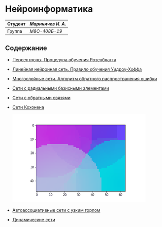  # Нейроинформатика

| Студент | *Мариничев И. А.* |
|------|------|
| Группа  | *М8О-408Б-19* |

## Содержание

- [Персептроны. Процедура обучения Розенблатта](/neuro_lab1)

- [Линейная нейронная сеть. Правило обучения Уидроу-Хоффа](/neuro_lab2)

- [Многослойные сети. Алгоритм обратного распространения ошибки](/neuro_lab3)

- [Сети с радиальными базисными элементами](/neuro_lab4)

- [Сети с обратными связями](/neuro_lab5)

- [Сети Кохонена](/neuro_lab6)

  ![SOM](/neuro_lab6/som.gif)

- [Автоассоциативные сети с узким горлом](/neuro_lab7)

- [Динамические сети](/neuro_lab8)
